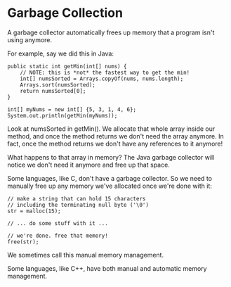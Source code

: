 # Garbage Collection

A garbage collector automatically frees up memory that a program isn't using anymore.

For example, say we did this in Java:
```
public static int getMin(int[] nums) {
    // NOTE: this is *not* the fastest way to get the min!
    int[] numsSorted = Arrays.copyOf(nums, nums.length);
    Arrays.sort(numsSorted);
    return numsSorted[0];
}

int[] myNums = new int[] {5, 3, 1, 4, 6};
System.out.println(getMin(myNums));
```

Look at numsSorted in getMin(). We allocate that whole array inside our method, and once the method 
returns we don't need the array anymore. In fact, once the method returns we don't have any 
references to it anymore!

What happens to that array in memory? The Java garbage collector will notice we don't need it 
anymore and free up that space.

Some languages, like C, don't have a garbage collector. So we need to manually free up any memory 
we've allocated once we're done with it:
```
// make a string that can hold 15 characters
// including the terminating null byte ('\0')
str = malloc(15);

// ... do some stuff with it ...

// we're done. free that memory!
free(str);
```

We sometimes call this manual memory management.

Some languages, like C++, have both manual and automatic memory management. 

